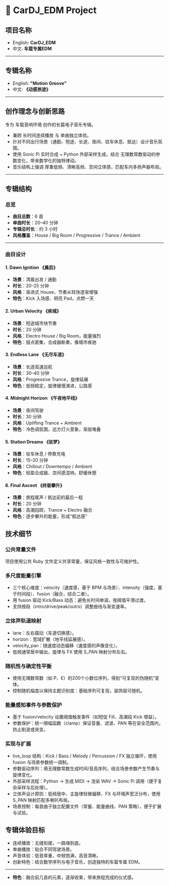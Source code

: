 # 🚗 CarDJ_EDM Project

## 项目名称

- English: **CarDJ_EDM**
- 中文: **车载专属EDM**

---

## 专辑名称

- English: **"Motion Groove"**
- 中文: **《动感旅途》**

---

## 创作理念与创新思路

专为 车载音响环境 创作的长篇电子音乐专辑。  

- 兼顾 长时间连续播放 与 单曲独立体验。  
- 针对不同出行场景（通勤、短途、长途、夜间、驻车休息、抵达）设计音乐氛围。  
- 使用 Sonic Pi 实时合成 + Python 外部采样生成，结合 无理数常数驱动的参数变化，带来数学化的独特律动。  
- 音乐结构上强调 厚重低频、清晰高频、空间立体感，匹配车内多扬声器布局。  

---

## 专辑结构

### 总览

- **曲目总数**：6 首  
- **单曲时长**：20–40 分钟  
- **专辑总时长**：约 3 小时  
- **风格覆盖**：House / Big Room / Progressive / Trance / Ambient  

---

### 曲目设计

#### 1. Dawn Ignition 《晨启》

- **场景**：清晨出发 / 通勤  
- **时长**：20–25 分钟  
- **风格**：渐进式 House，节奏从轻快逐渐增强  
- **特色**：Kick 入场感、明亮 Pad，点燃一天  

#### 2. Urban Velocity 《疾城》

- **场景**：短途城市快节奏  
- **时长**：20 分钟  
- **风格**：Electro House / Big Room，能量强烈  
- **特色**：鼓点密集，合成器断奏，像城市疾驰  

#### 3. Endless Lane 《无尽车道》

- **场景**：长途高速巡航  
- **时长**：30–40 分钟  
- **风格**：Progressive Trance，旋律延展  
- **特色**：低频稳定，旋律缓慢演进，公路感  

#### 4. Midnight Horizon 《午夜地平线》

- **场景**：夜间驾驶  
- **时长**：30 分钟  
- **风格**：Uplifting Trance + Ambient  
- **特色**：冷色调氛围，远方灯火意象，渐层堆叠  

#### 5. Station Dreams 《驻梦》

- **场景**：驻车休息 / 停靠充电  
- **时长**：15–20 分钟  
- **风格**：Chillout / Downtempo / Ambient  
- **特色**：轻盈合成器、空间感混响，舒缓休憩  

#### 6. Final Ascent 《终极攀升》

- **场景**：旅程尾声 / 抵达前的最后一程  
- **时长**：20 分钟  
- **风格**：高潮回顾，Trance + Electro 融合  
- **特色**：逐步攀升的能量，形成“抵达感”  

## 技术细节

### 公共常量文件

项目使用公共 Ruby 文件定义共享常量，保证风格一致性与可维护性。

### 多尺度能量引擎

- 三个核心维度：velocity（速度感，基于 BPM 与场景）、intensity（强度，基于时间段）、fusion（融合，综合二者）。
- 用 fusion 驱动 Kick/Bass 动态：避免长时间单调，按阈值平滑过渡。
- 支持按段（intro/drive/peak/outro）调整曲线与渐变速率。

### 立体声轨道映射

- lane：左右摆动（车道切换感）。
- horizon：宽域扩散（地平线延展感）。
- velocity_pan：随速度动态偏移（速度感的声像变化）。
- 低频通常居中输出，旋律与 FX 使用 S_PAN 映射分布左右。

### 随机性与确定性平衡

- 使用无理数常数（如 P、E）的200个小数位序列，得到“可复现的伪随机”变体。
- 控制随机幅度以保持主题识别度：基础序列可复现，装饰层可随机。

### 能量感知事件与参数保护

- 基于 fusion/velocity 设置阈值触发事件（如短促 Fill、高潮段 Kick 增益）。
- 参数保护：统一限幅函数（clamp）保证音量、滤波、PAN 等在安全范围内，防止削波或突变。

### 实现与扩展

- live_loop 结构：Kick / Bass / Melody / Percussion / FX 独立循环，使用 fusion 与场景参数统一调制。
- 参数驱动序列：用无理数常数生成时间/音高序列，结合场景参数产生节奏与旋律变化。
- 外部采样流程：Python → 生成 MIDI → 渲染 WAV → Sonic Pi 调用（便于复杂采样与后处理）。
- 立体声设计原则：低频居中、主旋律轻微偏移、FX 与环境声宽泛分布，使用 S_PAN 映射匹配多喇叭布局。
- 场景控制：每首曲子独立配置文件（常量、能量曲线、PAN 策略），便于扩展与试验。

## 专辑体验目标

- 连续播放：无缝衔接，一路嗨到底。  
- 单曲播放：贴合不同驾驶场景。  
- 声音体验：低音厚重，中频饱满，高音清晰。  
- 创新特色：结合数学序列与电子音乐，创造独特的车载专属 EDM。  

---

- **特色**：融合前几首的元素，逐渐收束，带来旅程完成的仪式感。  
